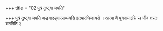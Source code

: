 +++
title = "02 पुत्रं दृष्ट्वा जपति"

+++
पुत्रं दृष्ट्वा जपति अङ्गादङ्गात्सम्भवसि हृदयादधिजायसे । आत्मा वै पुत्रनामाऽसि स जीव शरदः शतमिति २